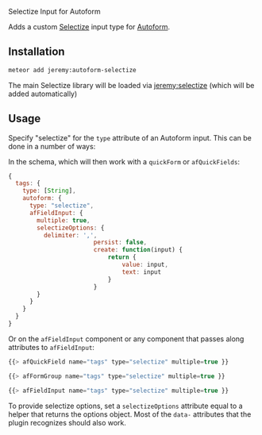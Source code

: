 Selectize Input for Autoform

Adds a custom [Selectize](http://brianreavis.github.io/selectize.js/) input type for [Autoform](https://github.com/aldeed/meteor-autoform). 

## Installation

```bash
meteor add jeremy:autoform-selectize
```
The main Selectize library will be loaded via [jeremy:selectize](https://atmospherejs.com/jeremy/selectize) (which will be added automatically)

## Usage

Specify "selectize" for the `type` attribute of an Autoform input. This can be done in a number of ways:

In the schema, which will then work with a `quickForm` or `afQuickFields`:

```js
{
  tags: {
    type: [String],
    autoform: {
      type: "selectize",
      afFieldInput: {
        multiple: true,
        selectizeOptions: {
          delimiter: ',',
						persist: false,
						create: function(input) {
							return {
								value: input,
								text: input
							}
						}
        }
      }
    }
  }
}
```

Or on the `afFieldInput` component or any component that passes along attributes to `afFieldInput`:

```js
{{> afQuickField name="tags" type="selectize" multiple=true }}

{{> afFormGroup name="tags" type="selectize" multiple=true }}

{{> afFieldInput name="tags" type="selectize" multiple=true }}
```

To provide selectize options, set a `selectizeOptions` attribute equal to a helper that returns the options object. Most of the `data-` attributes that the plugin recognizes should also work.

